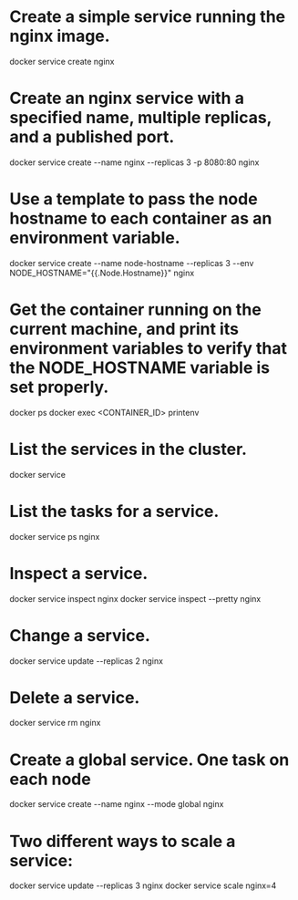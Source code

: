 # Create a simple service running the nginx image.
docker service create nginx

# Create an nginx service with a specified name, multiple replicas, and a published port.
docker service create --name nginx --replicas 3 -p 8080:80 nginx

# Use a template to pass the node hostname to each container as an environment variable.
docker service create --name node-hostname --replicas 3 --env NODE_HOSTNAME="{{.Node.Hostname}}" nginx

# Get the container running on the current machine, and print its environment variables to verify that the NODE_HOSTNAME variable is set properly.
docker ps
docker exec <CONTAINER_ID> printenv


# List the services in the cluster.
docker service 

# List the tasks for a service.
docker service ps nginx

# Inspect a service.
docker service inspect nginx
docker service inspect --pretty nginx

# Change a service.
docker service update --replicas 2 nginx

# Delete a service.
docker service rm nginx

# Create a global service. One task on each node
docker service create --name nginx --mode global nginx

# Two different ways to scale a service:
docker service update --replicas 3 nginx
docker service scale nginx=4
